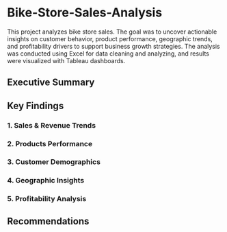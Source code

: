 # Bike-Store-Sales-Analysis
This project analyzes bike store sales. The goal was to uncover actionable insights on customer behavior, product performance, geographic trends, and profitability drivers to support business growth strategies. The analysis was conducted using Excel for data cleaning and analyzing, and results were visualized with Tableau dashboards.
## Executive Summary
## Key Findings
### 1. Sales & Revenue Trends
### 2. Products Performance
### 3. Customer Demographics
### 4. Geographic Insights
### 5. Profitability Analysis
## Recommendations
